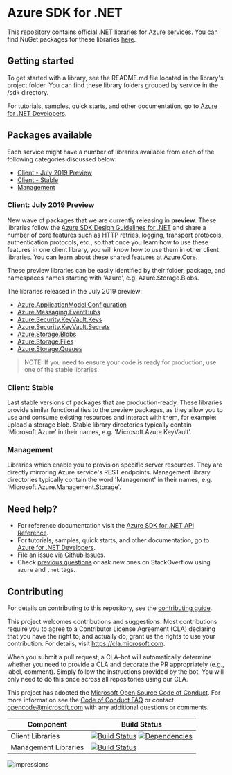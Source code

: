# Azure SDK for .NET
This repository contains official .NET libraries for Azure services. You can find NuGet packages for these libraries [here](packages.md). 

## Getting started

To get started with a library, see the README.md file located in the library's project folder. You can find these library folders grouped by service in the /sdk directory.

For tutorials, samples, quick starts, and other documentation, go to [Azure for .NET Developers](https://docs.microsoft.com/en-us/dotnet/azure/).

## Packages available
Each service might have a number of libraries available from each of the following categories discussed below:

* [Client - July 2019 Preview](#Client-July-2019-Preview)
* [Client - Stable](#Client-Stable)
* [Management](#Management)


### Client: July 2019 Preview
New wave of packages that we are currently releasing in **preview**.
These libraries follow the [Azure SDK Design Guidelines for .NET](https://azuresdkspecs.z5.web.core.windows.net/DotNetSpec.html) and share a number of core features such as HTTP retries, logging, transport protocols, authentication protocols, etc., so that once you learn how to use these features in one client library, you will know how to use them in other client libraries. You can learn about these shared features at [Azure.Core](/sdk/core/Azure.Core/README.md).

These preview libraries can be easily identified by their folder, package, and namespaces names starting with 'Azure', e.g. Azure.Storage.Blobs. 

The libraries released in the July 2019 preview:
* [Azure.ApplicationModel.Configuration](/sdk/appconfiguration/Azure.ApplicationModel.Configuration/README.md)
* [Azure.Messaging.EventHubs](/sdk/eventhub/Azure.Messaging.EventHubs/README.md)
* [Azure.Security.KeyVault.Keys](/sdk/keyvault/Azure.Security.KeyVault.Keys/README.md)
* [Azure.Security.KeyVault.Secrets](/sdk/keyvault/Azure.Security.KeyVault.Secrets/README.md)
* [Azure.Storage.Blobs](/sdk/storage/Azure.Storage.Blobs/README.md)
* [Azure.Storage.Files](/sdk/storage/Azure.Storage.Files/README.md)
* [Azure.Storage.Queues](/sdk/storage/Azure.Storage.Queues/README.md)

>NOTE: If you need to ensure your code is ready for production, use one of the stable libraries.

### Client: Stable
Last stable versions of packages that are production-ready. These libraries provide similar functionalities to the preview packages, as they allow you to use and consume existing resources and interact with them, for example: upload a storage blob. Stable library directories typically contain 'Microsoft.Azure' in their names, e.g. 'Microsoft.Azure.KeyVault'.

### Management
Libraries which enable you to provision specific server resources. They are directly mirroring Azure service's REST endpoints. Management library directories typically contain the word 'Management' in their names, e.g. 'Microsoft.Azure.Management.Storage'.

## Need help?
* For reference documentation visit the [Azure SDK for .NET API Reference](http://aka.ms/net-docs).
* For tutorials, samples, quick starts, and other documentation, go to [Azure for .NET Developers](https://docs.microsoft.com/en-us/dotnet/azure/).
* File an issue via [Github Issues](https://github.com/Azure/azure-sdk-for-net/issues/new/choose).
* Check [previous questions](https://stackoverflow.com/questions/tagged/azure+.net) or ask new ones on StackOverflow using `azure` and `.net` tags.

## Contributing
For details on contributing to this repository, see the [contributing guide](CONTRIBUTING.md).

This project welcomes contributions and suggestions. Most contributions require you to agree to a Contributor License Agreement (CLA) declaring that you have the right to, and actually do, grant us the rights to use your contribution. For details, visit
https://cla.microsoft.com.

When you submit a pull request, a CLA-bot will automatically determine whether you need to provide a CLA and decorate the PR appropriately (e.g., label, comment). Simply follow the instructions provided by the bot. You will only need to do this once across all repositories using our CLA.

This project has adopted the [Microsoft Open Source Code of Conduct](https://opensource.microsoft.com/codeofconduct/). For more information see the [Code of Conduct FAQ](https://opensource.microsoft.com/codeofconduct/faq/) or contact [opencode@microsoft.com](mailto:opencode@microsoft.com) with any additional questions or comments.

| Component | Build Status |
| --------- | ------------ |
| Client Libraries | [![Build Status](https://dev.azure.com/azure-sdk/public/_apis/build/status/290?branchName=master)](https://dev.azure.com/azure-sdk/public/_build/latest?definitionId=290&branchName=master) [![Dependencies](https://img.shields.io/badge/dependencies-analyzed-blue.svg)](https://azuresdkartifacts.blob.core.windows.net/azure-sdk-for-net/dependencies/dependencies.html) |
| Management Libraries | [![Build Status](https://dev.azure.com/azure-sdk/public/_apis/build/status/529?branchName=master)](https://dev.azure.com/azure-sdk/public/_build/latest?definitionId=529&branchName=master) |

![Impressions](https://azure-sdk-impressions.azurewebsites.net/api/impressions/azure-sdk-for-net%2FREADME.png)
